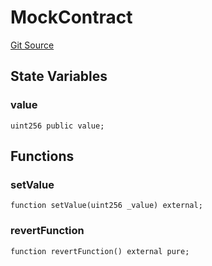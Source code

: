 # MockContract
[Git Source](https://github.com-smastropiero/SherryLabs/sherry-contracts/blob/abea0d8e26a21a2127d6a1d9e961e252da35642b/contracts/mock/MockContract.sol)


## State Variables
### value

```solidity
uint256 public value;
```


## Functions
### setValue


```solidity
function setValue(uint256 _value) external;
```

### revertFunction


```solidity
function revertFunction() external pure;
```

